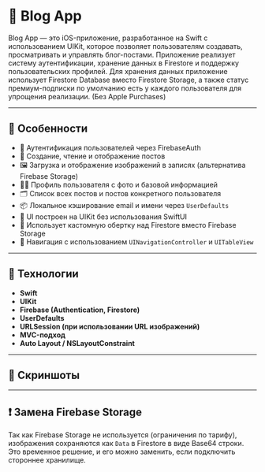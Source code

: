 # 📝 Blog App

Blog App — это iOS-приложение, разработанное на Swift с использованием UIKit, которое позволяет пользователям создавать, просматривать и управлять блог-постами. Приложение реализует систему аутентификации, хранение данных в Firestore и поддержку пользовательских профилей. 
Для хранения данных приложение использует Firestore Database вместо Firestore Storage, а также статус премиум-подписки по умолчанию есть у каждого пользователя для упрощения реализации. (Без Apple Purchases)

---

## 🚀 Особенности

- 🔐 Аутентификация пользователей через FirebaseAuth
- 📝 Создание, чтение и отображение постов
- 🖼️ Загрузка и отображение изображений в записях (альтернатива Firebase Storage)
- 🧑‍💼 Профиль пользователя с фото и базовой информацией
- 🗂 Список всех постов и постов конкретного пользователя
- 📦 Локальное кэширование email и имени через `UserDefaults`
- 🎯 UI построен на UIKit без использования SwiftUI
- 🔄 Использует кастомную обертку над Firestore вместо Firebase Storage
- 🧭 Навигация с использованием `UINavigationController` и `UITableView`

---

## 🧰 Технологии

- **Swift**
- **UIKit**
- **Firebase (Authentication, Firestore)**
- **UserDefaults**
- **URLSession (при использовании URL изображений)**
- **MVC-подход**
- **Auto Layout / NSLayoutConstraint**

---

## 📸 Скриншоты

---

## ❗ Замена Firebase Storage

Так как Firebase Storage не используется (ограничения по тарифу), изображения сохраняются как `Data` в Firestore в виде Base64 строки. Это временное решение, и его можно заменить, если подключить стороннее хранилище.
